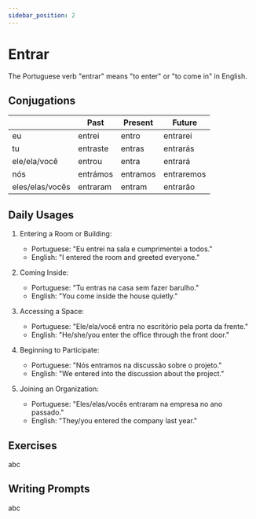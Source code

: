 ```yaml
---
sidebar_position: 2
---
```


# Entrar

The Portuguese verb "entrar" means "to enter" or "to come in" in English.

## Conjugations

|                 | Past     | Present  | Future     |
| --------------- | -------- | -------- | ---------- |
| eu              | entrei   | entro    | entrarei   |
| tu              | entraste | entras   | entrarás   |
| ele/ela/você    | entrou   | entra    | entrará    |
| nós             | entrámos | entramos | entraremos |
| eles/elas/vocês | entraram | entram   | entrarão   |

## Daily Usages

1. Entering a Room or Building:

   - Portuguese: "Eu entrei na sala e cumprimentei a todos."
   - English: "I entered the room and greeted everyone."

2. Coming Inside:

   - Portuguese: "Tu entras na casa sem fazer barulho."
   - English: "You come inside the house quietly."

3. Accessing a Space:

   - Portuguese: "Ele/ela/você entra no escritório pela porta da frente."
   - English: "He/she/you enter the office through the front door."

4. Beginning to Participate:

   - Portuguese: "Nós entramos na discussão sobre o projeto."
   - English: "We entered into the discussion about the project."

5. Joining an Organization:

   - Portuguese: "Eles/elas/vocês entraram na empresa no ano passado."
   - English: "They/you entered the company last year."

## Exercises

abc

## Writing Prompts

abc
